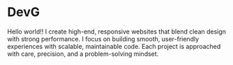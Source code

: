 # DevG
Hello world!! I create high-end, responsive websites that blend clean design with strong performance. I focus on building smooth, user-friendly experiences with scalable, maintainable code. Each project is approached with care, precision, and a problem-solving mindset.
